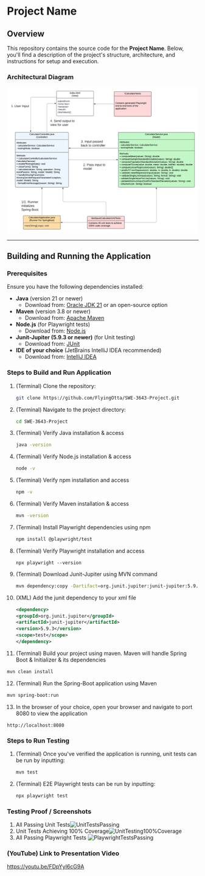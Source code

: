 # Project Name

## Overview
This repository contains the source code for the **Project Name**. Below, you'll find a description of the project's structure, architecture, and instructions for setup and execution.

### Architectural Diagram
![Architectural Diagram](\ProjectPhotos\UMLclass.png)

---

## Building and Running the Application

### Prerequisites
Ensure you have the following dependencies installed:
- **Java** (version 21 or newer)
  - Download from: [Oracle JDK  21](https://www.oracle.com/java/technologies/javase/jdk21-archive-downloads.html) or an open-source option
- **Maven** (version 3.8 or newer)
  - Download from: [Apache Maven](https://maven.apache.org/download.cgi)
- **Node.js** (for Playwright tests)
  - Download from: [Node.js](https://nodejs.org/)
- **Junit-Jupiter (5.9.3 or newer)** (for Unit testing)
  - Download from: [JUnit](https://junit.org/)
- **IDE of your choice** (JetBrains IntelliJ IDEA recommended)
  - Download from: [IntelliJ IDEA](https://www.jetbrains.com/idea/download/)

### Steps to Build and Run Application
1. (Terminal) Clone the repository:
   ```bash
   git clone https://github.com/FlyingOtta/SWE-3643-Project.git

2. (Terminal) Navigate to the project directory:
   ```bash
   cd SWE-3643-Project
   
3. (Terminal) Verify Java installation & access
   ```bash
   java -version

4. (Terminal) Verify Node.js installation & access
   ```bash
   node -v
   
5. (Terminal) Verify npm installation and access
   ```bash
   npm -v

6. (Terminal) Verify Maven installation & access
   ```bash
   mvn -version
   
7. (Terminal) Install Playwright dependencies using npm
   ```bash
   npm install @playwright/test
   
8. (Terminal) Verify Playwright installation and access
   ```
   npx playwright --version
   
9. (Terminal) Download Junit-Jupiter using MVN command
   ```bash
   mvn dependency:copy -Dartifact=org.junit.jupiter:junit-jupiter:5.9.3 -DoutputDirectory=.

10. (XML) Add the junit dependency to your xml file
    ```XML
    <dependency>
    <groupId>org.junit.jupiter</groupId>
    <artifactId>junit-jupiter</artifactId>
    <version>5.9.3</version>
    <scope>test</scope>
    </dependency>

11. (Terminal) Build your project using maven. Maven will handle Spring Boot & Initializer & its dependencies
   ```bash
   mvn clean install
   ```
12. (Terminal) Run the Spring-Boot application using Maven
   ```bash
   mvn spring-boot:run
```
13. In the browser of your choice, open your browser and navigate to port 8080 to view the application
   ```text
   http://localhost:8080
```

### Steps to Run Testing

1. (Terminal) Once you've verified the application is running, unit tests can be run by inputting:
   ```bash
   mvn test
   
2. (Terminal) E2E Playwright tests can be run by inputting:
   ```bash
   npx playwright test

### Testing Proof / Screenshots

1. All Passing Unit Tests![UnitTestsPassing](C:\Users\gavin\IdeaProjects\Calculator\ProjectPhotos\Screenshot2024-12-01000602.png)
2. Unit Tests Achieving 100% Coverage![UnitTesting100%Coverage](C:\Users\gavin\IdeaProjects\Calculator\ProjectPhotos\Screenshot2024-12-01001549.png)
3. All Passing Playwright Tests ![PlaywrightTestsPassing](C:\Users\gavin\IdeaProjects\Calculator\ProjectPhotos\Screenshot2024-12-01002236.png)

### (YouTube) Link to Presentation Video

https://youtu.be/FDpYyI6cG9A
